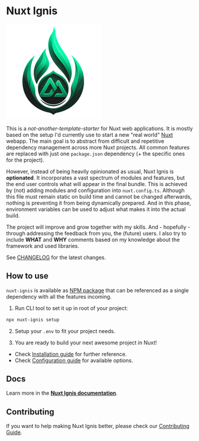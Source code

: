 # Nuxt Ignis

![Nuxt Ignis](https://github.com/AloisSeckar/nuxt-ignis/blob/main/core/public/nuxt-ignis.png)

This is a _not-another-template-starter_ for Nuxt web applications. It is mostly based on the setup I'd currently use to start a new "real world" [Nuxt](https://nuxt.com/) webapp. The main goal is to abstract from difficult and repetitive dependency management across more Nuxt projects. All common features are replaced with just one `package.json` dependency (+ the specific ones for the project).

However, instead of being heavily opinionated as usual, Nuxt Ignis is **optionated**. It incorporates a vast spectrum of modules and features, but the end user controls what will appear in the final bundle. This is achieved by (not) adding modules and configuration into `nuxt.config.ts`. Although this file must remain static on build time and cannot be changed afterwards, nothing is preventing it from being dynamically prepared. And in this phase, environment variables can be used to adjust what makes it into the actual build.

The project will improve and grow together with my skills. And - hopefully - through addressing the feedback from you, the (future) users. I also try to include **WHAT** and **WHY** comments based on my knowledge about the framework and used libraries.

See [CHANGELOG](https://nuxt-ignis.com/4-1-changelog.html) for the latest changes.

## How to use

`nuxt-ignis` is available as [NPM package](https://www.npmjs.com/package/nuxt-ignis) that can be referenced as a single dependency with all the features incoming.

1) Run CLI tool to set it up in root of your project:

```bash
npx nuxt-ignis setup
```

2) Setup your `.env` to fit your project needs. 

3) You are ready to build your next awesome project in Nuxt!


- Check [Installation guide](https://nuxt-ignis.com/1-4-installation.html) for further reference.
- Check [Configuration guide](https://nuxt-ignis.com/2-1-configuration.html) for available options.


## Docs

Learn more in the **[Nuxt Ignis documentation](https://nuxt-ignis.com)**.

## Contributing

If you want to help making Nuxt Ignis better, please check our [Contributing Guide](https://nuxt-ignis.com/5-1-contributing).
